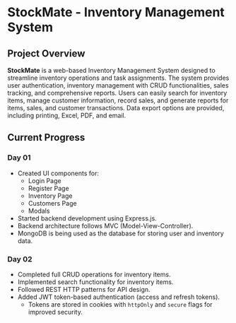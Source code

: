 # StockMate - Inventory Management System

## Project Overview

**StockMate** is a web-based Inventory Management System designed to streamline inventory operations and task assignments. The system provides user authentication, inventory management with CRUD functionalities, sales tracking, and comprehensive reports. Users can easily search for inventory items, manage customer information, record sales, and generate reports for items, sales, and customer transactions. Data export options are provided, including printing, Excel, PDF, and email.

## Current Progress

### Day 01

- Created UI components for:
  - Login Page
  - Register Page
  - Inventory Page
  - Customers Page
  - Modals
- Started backend development using Express.js.
- Backend architecture follows MVC (Model-View-Controller).
- MongoDB is being used as the database for storing user and inventory data.

### Day 02

- Completed full CRUD operations for inventory items.
- Implemented search functionality for inventory items.
- Followed REST HTTP patterns for API design.
- Added JWT token-based authentication (access and refresh tokens).
  - Tokens are stored in cookies with `httpOnly` and `secure` flags for improved security.

